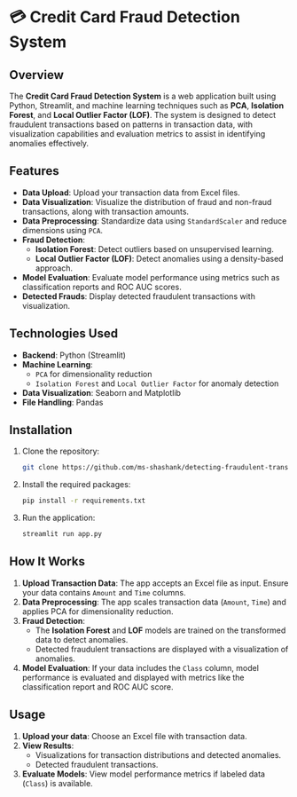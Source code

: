 # 💳 Credit Card Fraud Detection System

## Overview

The **Credit Card Fraud Detection System** is a web application built using Python, Streamlit, and machine learning techniques such as **PCA**, **Isolation Forest**, and **Local Outlier Factor (LOF)**. The system is designed to detect fraudulent transactions based on patterns in transaction data, with visualization capabilities and evaluation metrics to assist in identifying anomalies effectively.

## Features

- **Data Upload**: Upload your transaction data from Excel files.
- **Data Visualization**: Visualize the distribution of fraud and non-fraud transactions, along with transaction amounts.
- **Data Preprocessing**: Standardize data using `StandardScaler` and reduce dimensions using `PCA`.
- **Fraud Detection**:
  - **Isolation Forest**: Detect outliers based on unsupervised learning.
  - **Local Outlier Factor (LOF)**: Detect anomalies using a density-based approach.
- **Model Evaluation**: Evaluate model performance using metrics such as classification reports and ROC AUC scores.
- **Detected Frauds**: Display detected fraudulent transactions with visualization.

## Technologies Used

- **Backend**: Python (Streamlit)
- **Machine Learning**: 
  - `PCA` for dimensionality reduction
  - `Isolation Forest` and `Local Outlier Factor` for anomaly detection
- **Data Visualization**: Seaborn and Matplotlib
- **File Handling**: Pandas

## Installation

1. Clone the repository:
    ```bash
    git clone https://github.com/ms-shashank/detecting-fraudulent-transactions.git
    ```

2. Install the required packages:
    ```bash
    pip install -r requirements.txt
    ```

3. Run the application:
    ```bash
    streamlit run app.py
    ```

## How It Works

1. **Upload Transaction Data**: The app accepts an Excel file as input. Ensure your data contains `Amount` and `Time` columns.
2. **Data Preprocessing**: The app scales transaction data (`Amount`, `Time`) and applies PCA for dimensionality reduction.
3. **Fraud Detection**: 
   - The **Isolation Forest** and **LOF** models are trained on the transformed data to detect anomalies.
   - Detected fraudulent transactions are displayed with a visualization of anomalies.
4. **Model Evaluation**: If your data includes the `Class` column, model performance is evaluated and displayed with metrics like the classification report and ROC AUC score.

## Usage

1. **Upload your data**: Choose an Excel file with transaction data.
2. **View Results**: 
   - Visualizations for transaction distributions and detected anomalies.
   - Detected fraudulent transactions.
3. **Evaluate Models**: View model performance metrics if labeled data (`Class`) is available.
